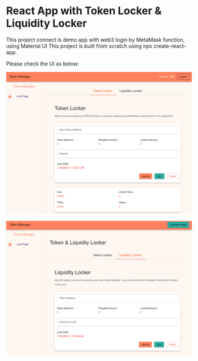 # React App with Token Locker & Liquidity Locker

This project connect is demo app with web3 login by MetaMask function, using Material UI
This project is built from scratch using npx create-react-app.

Please check the UI as below:

![UI DEMO 1](image.png)

![UI DEMO 2](image-1.png)
